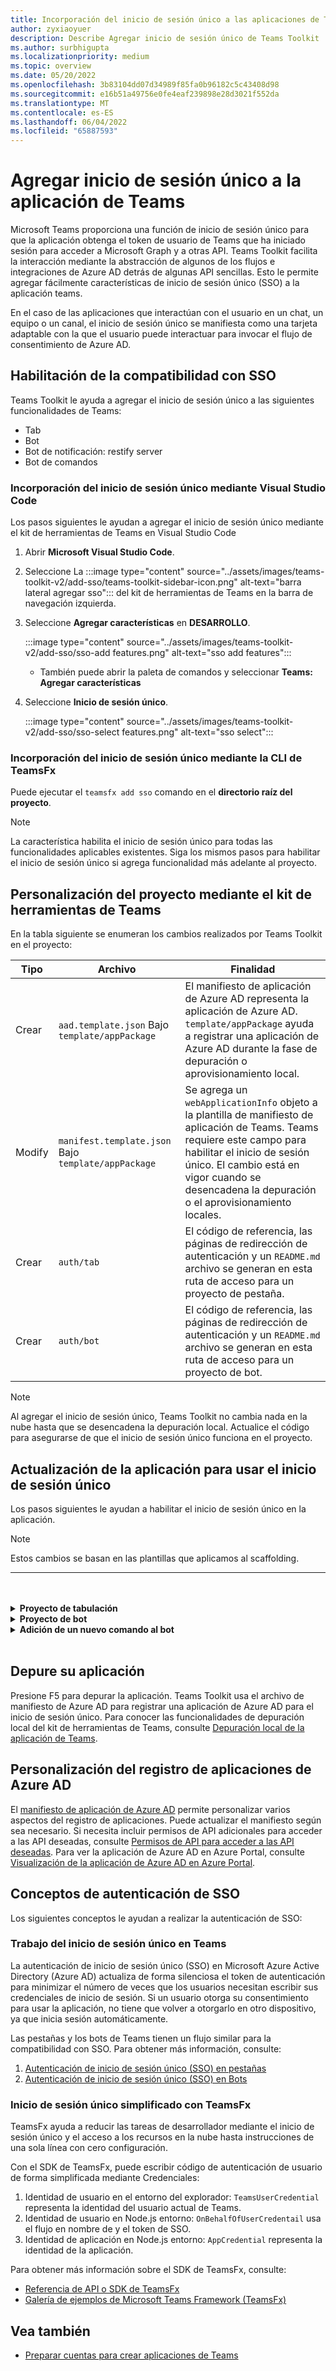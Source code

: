 ```yaml
---
title: Incorporación del inicio de sesión único a las aplicaciones de Teams
author: zyxiaoyuer
description: Describe Agregar inicio de sesión único de Teams Toolkit
ms.author: surbhigupta
ms.localizationpriority: medium
ms.topic: overview
ms.date: 05/20/2022
ms.openlocfilehash: 3b83104dd07d34989f85fa0b96182c5c43408d98
ms.sourcegitcommit: e16b51a49756e0fe4eaf239898e28d3021f552da
ms.translationtype: MT
ms.contentlocale: es-ES
ms.lasthandoff: 06/04/2022
ms.locfileid: "65887593"
---
```

# <a name="add-single-sign-on-to-teams-app"></a>Agregar inicio de sesión único a la aplicación de Teams

Microsoft Teams proporciona una función de inicio de sesión único para que la aplicación obtenga el token de usuario de Teams que ha iniciado sesión para acceder a Microsoft Graph y a otras API. Teams Toolkit facilita la interacción mediante la abstracción de algunos de los flujos e integraciones de Azure AD detrás de algunas API sencillas. Esto le permite agregar fácilmente características de inicio de sesión único (SSO) a la aplicación teams.

En el caso de las aplicaciones que interactúan con el usuario en un chat, un equipo o un canal, el inicio de sesión único se manifiesta como una tarjeta adaptable con la que el usuario puede interactuar para invocar el flujo de consentimiento de Azure AD.

## <a name="enable-sso-support"></a>Habilitación de la compatibilidad con SSO

Teams Toolkit le ayuda a agregar el inicio de sesión único a las siguientes funcionalidades de Teams:

* Tab
* Bot
* Bot de notificación: restify server
* Bot de comandos

### <a name="add-sso-using-visual-studio-code"></a>Incorporación del inicio de sesión único mediante Visual Studio Code

Los pasos siguientes le ayudan a agregar el inicio de sesión único mediante el kit de herramientas de Teams en Visual Studio Code

1. Abrir **Microsoft Visual Studio Code**.
2. Seleccione La :::image type="content" source="../assets/images/teams-toolkit-v2/add-sso/teams-toolkit-sidebar-icon.png" alt-text="barra lateral agregar sso"::: del kit de herramientas de Teams en la barra de navegación izquierda.
3. Seleccione **Agregar características** en **DESARROLLO**.

    :::image type="content" source="../assets/images/teams-toolkit-v2/add-sso/sso-add features.png" alt-text="sso add features":::

    * También puede abrir la paleta de comandos y seleccionar **Teams: Agregar características**

4. Seleccione **Inicio de sesión único**.

    :::image type="content" source="../assets/images/teams-toolkit-v2/add-sso/sso-select features.png" alt-text="sso select":::

### <a name="add-sso-using-teamsfx-cli"></a>Incorporación del inicio de sesión único mediante la CLI de TeamsFx

Puede ejecutar el `teamsfx add sso` comando en el **directorio raíz del proyecto**.

> [!Note]
> La característica habilita el inicio de sesión único para todas las funcionalidades aplicables existentes. Siga los mismos pasos para habilitar el inicio de sesión único si agrega funcionalidad más adelante al proyecto.

## <a name="customize-your-project-using-teams-toolkit"></a>Personalización del proyecto mediante el kit de herramientas de Teams

En la tabla siguiente se enumeran los cambios realizados por Teams Toolkit en el proyecto:

   |**Tipo**|**Archivo**|**Finalidad**|
   |--------|--------|-----------|
   |Crear|`aad.template.json` Bajo `template/appPackage`|El manifiesto de aplicación de Azure AD representa la aplicación de Azure AD. `template/appPackage` ayuda a registrar una aplicación de Azure AD durante la fase de depuración o aprovisionamiento local.|
   |Modify|`manifest.template.json` Bajo `template/appPackage`|Se agrega un `webApplicationInfo` objeto a la plantilla de manifiesto de aplicación de Teams. Teams requiere este campo para habilitar el inicio de sesión único. El cambio está en vigor cuando se desencadena la depuración o el aprovisionamiento locales.|
   |Crear|`auth/tab`|El código de referencia, las páginas de redirección de autenticación y un `README.md` archivo se generan en esta ruta de acceso para un proyecto de pestaña.|
   |Crear|`auth/bot`|El código de referencia, las páginas de redirección de autenticación y un `README.md` archivo se generan en esta ruta de acceso para un proyecto de bot.|

> [!Note]
> Al agregar el inicio de sesión único, Teams Toolkit no cambia nada en la nube hasta que se desencadena la depuración local. Actualice el código para asegurarse de que el inicio de sesión único funciona en el proyecto.

## <a name="update-your-application-to-use-sso"></a>Actualización de la aplicación para usar el inicio de sesión único

Los pasos siguientes le ayudan a habilitar el inicio de sesión único en la aplicación.

> [!NOTE]
> Estos cambios se basan en las plantillas que aplicamos al scaffolding.

---
<br>
<br><details>
<summary><b>Proyecto de tabulación </b></summary>

1. Copie `auth-start.html` y `auth-end.htm`** en la carpeta en `auth/public` `tabs/public/`. Teams Toolkit registra estos dos puntos de conexión en Azure AD para el flujo de redireccionamiento de Azure AD.

2. Copie `sso` la carpeta en `auth/tab` en `tabs/src/sso/`.

    * `InitTeamsFx`: el archivo implementa una función que inicializa el SDK de TeamsFx y abre `GetUserProfile` el componente después de inicializar el SDK.

    * `GetUserProfile`: el archivo implementa una función que llama a Microsoft Graph API para obtener información del usuario.

3. Ejecute `npm install @microsoft/teamsfx-react` en `tabs/`.

4. Agregue las líneas siguientes a `tabs/src/components/sample/Welcome.tsx` para importar `InitTeamsFx`:

    ```Bash

    import { InitTeamsFx } from "../../sso/InitTeamsFx";

    ```

5. Reemplace la línea siguiente: `<AddSSO />` por `<InitTeamsFx />` para reemplazar el `AddSso` componente por `InitTeamsFx` el componente.

</details>
<details>
<summary><b>Proyecto de bot </b></summary>

1. Copie `auth/bot/public` la carpeta en `bot/src`. Las dos carpetas contienen páginas HTML usadas para la redirección de autenticación; es necesario modificar `bot/src/index` el archivo para agregar enrutamiento a estas páginas.

2. Copie `auth/bot/sso` la carpeta en `bot/src`. Las dos carpetas contienen tres archivos como referencia para la implementación de SSO:

    * `showUserInfo`: implementa una función para obtener información del usuario con el token de SSO. Puede seguir esto para crear su propio método que requiera el token de SSO.

    * `ssoDialog`: crea un [ComponentDialog](/javascript/api/botbuilder-dialogs/componentdialog?view=botbuilder-ts-latest&preserve-view=true) que se usa para el inicio de sesión único.

    * `teamsSsoBot`: crea un [TeamsActivityHandler](/javascript/api/botbuilder/teamsactivityhandler?view=botbuilder-ts-latest&preserve-view=true) con `ssoDialog` y agrega `showUserInfo` como un comando que se puede desencadenar.

3. Siga el ejemplo de código y registre su propio comando con `addCommand` en este archivo (opcional).

4. Ejecute `npm install isomorphic-fetch` en `bot/`.

5. Ejecute `npm install copyfiles` en `bot/` y reemplace la siguiente línea en package.json:
  
   ```JSON

   "build": "tsc --build",

    ```

   Con

   ```JSON

   "build": "tsc --build && copyfiles public/*.html lib/",

   ```

   Las páginas HTML usadas para la redirección de autenticación se copian al compilar este proyecto de bot.

6. Después de agregar los siguientes archivos, debe crear una nueva `teamsSsoBot` instancia en `bot/src/index` el archivo. Reemplace el código siguiente:

   ```Bash
  
   // Process Teams activity with Bot Framework.
   server.post("/api/messages", async (req, res) => {
   await commandBot.requestHandler(req, res);
   });  

   ```

   Con

   ```Bash

   const handler = new TeamsSsoBot();
   // Process Teams activity with Bot Framework.
   server.post("/api/messages", async (req, res) => {
       await commandBot.requestHandler(req, res, async (context)=> {
           await handler.run(context);
       });
   });

   ```

7. Agregue las rutas HTML en el `bot/src/index` archivo:

   ```Bash

   server.get(
       "/auth-*.html",
       restify.plugins.serveStatic({
           directory: path.join(__dirname, "public"),
       })
   );

   ```

8. Agregue las líneas siguientes a `bot/src/index` para importar `teamsSsoBot` y `path`:

   ```Bash

   // For ts:
   import { TeamsSsoBot } from "./sso/teamsSsoBot";
   const path = require("path");

   // For js:
   const { TeamsSsoBot } = require("./sso/teamsSsoBot");
   const path = require("path");

   ```

9. Registre el comando en el manifiesto de aplicación de Teams. Abra `templates/appPackage/manifest.template.json`y agregue las siguientes líneas en `command` en `commandLists` del bot:

   ```JSON

   {
       "title": "show",
       "description": "Show user profile using Single Sign On feature"
   }

   ```

</details>
<details>
<summary><b>Adición de un nuevo comando al bot </b></summary>

> [!NOTE]
> Actualmente, estas instrucciones se aplican a `command bot`. Si comienza con , `bot`consulte [el ejemplo bot-sso](https://github.com/OfficeDev/TeamsFx-Samples/tree/v2/bot-sso).

Los pasos siguientes le ayudan a agregar un nuevo comando, después de agregar el inicio de sesión único en el proyecto:

1. Cree un nuevo archivo (`todo.ts` o `todo.js`) en `bot/src/` y agregue su propia lógica de negocios para llamar a Graph API:

# <a name="typescript"></a>[TypeScript](#tab/typescript)

   ```typescript
   // for TypeScript:
export async function showUserImage(
    context: TurnContext,
    ssoToken: string,
    param: any[]
): Promise<DialogTurnResult> {
    await context.sendActivity("Retrieving user photo from Microsoft Graph ...");

    // Init TeamsFx instance with SSO token
    const teamsfx = new TeamsFx().setSsoToken(ssoToken);

    // Update scope here. For example: Mail.Read, etc.
    const graphClient = createMicrosoftGraphClient(teamsfx, param[0]);
    
    // You can add following code to get your photo:
    // let photoUrl = "";
    // try {
    //   const photo = await graphClient.api("/me/photo/$value").get();
    //   photoUrl = URL.createObjectURL(photo);
    // } catch {
    //   // Could not fetch photo from user's profile, return empty string as placeholder.
    // }
    // if (photoUrl) {
    //   await context.sendActivity(
    //     `You can find your photo here: ${photoUrl}`
    //   );
    // } else {
    //   await context.sendActivity("Could not retrieve your photo from Microsoft Graph. Please make sure you have uploaded your photo.");
    // }

    return;
}  
   ```

# <a name="javascript"></a>[JavaScript](#tab/javascript)

   ```javaScript
   // for JavaScript:
export async function showUserImage(context, ssoToken, param) {
    await context.sendActivity("Retrieving user photo from Microsoft Graph ...");

    // Init TeamsFx instance with SSO token
    const teamsfx = new TeamsFx().setSsoToken(ssoToken);

    // Update scope here. For example: Mail.Read, etc.
    const graphClient = createMicrosoftGraphClient(teamsfx, param[0]);
    
    // You can add following code to get your photo:
    // let photoUrl = "";
    // try {
    //   const photo = await graphClient.api("/me/photo/$value").get();
    //   photoUrl = URL.createObjectURL(photo);
    // } catch {
    //   // Could not fetch photo from user's profile, return empty string as placeholder.
    // }
    // if (photoUrl) {
    //   await context.sendActivity(
    //     `You can find your photo here: ${photoUrl}`
    //   );
    // } else {
    //   await context.sendActivity("Could not retrieve your photo from Microsoft Graph. Please make sure you have uploaded your photo.");
    // }

    return;
}
   ```

---

2. Registro de un nuevo comando

   * Agregue la siguiente línea para el nuevo registro de comandos mediante `addCommand` en `teamsSsoBot`:

     ```bash

     this.dialog.addCommand("ShowUserProfile", "show", showUserInfo);

     ```

   * Agregue las líneas siguientes después de la línea anterior para registrar un nuevo comando `photo` y enlazar con el método `showUserImage` agregado anteriormente:

     ```bash

     // As shown here, you can add your own parameter into the `showUserImage` method
     // You can also use regular expression for the command here
     const scope = ["User.Read"];
     this.dialog.addCommand("ShowUserPhoto", new RegExp("photo\s*.*"), showUserImage, scope);

     ```

3. Registre el comando en el manifiesto de aplicación de Teams. Abra `templates/appPackage/manifest.template.json`y agregue las siguientes líneas en `command` en `commandLists` del bot:

   ```JSON

   {
       "title": "photo",
       "description": "Show user photo using Single Sign On feature"
   }

   ```

</details>
<br>

## <a name="debug-your-application"></a>Depure su aplicación

Presione F5 para depurar la aplicación. Teams Toolkit usa el archivo de manifiesto de Azure AD para registrar una aplicación de Azure AD para el inicio de sesión único. Para conocer las funcionalidades de depuración local del kit de herramientas de Teams, consulte [Depuración local de la aplicación de Teams](debug-local.md).

## <a name="customize-azure-ad-application-registration"></a>Personalización del registro de aplicaciones de Azure AD

El [manifiesto de aplicación de Azure AD](/azure/active-directory/develop/reference-app-manifest) permite personalizar varios aspectos del registro de aplicaciones. Puede actualizar el manifiesto según sea necesario. Si necesita incluir permisos de API adicionales para acceder a las API deseadas, consulte [Permisos de API para acceder a las API deseadas](https://github.com/OfficeDev/TeamsFx/wiki/#customize-aad-manifest-template).
Para ver la aplicación de Azure AD en Azure Portal, consulte [Visualización de la aplicación de Azure AD en Azure Portal](https://github.com/OfficeDev/TeamsFx/wiki/Manage-AAD-application-in-Teams-Toolkit#How-to-view-the-AAD-app-on-the-Azure-portal).

## <a name="sso-authentication-concepts"></a>Conceptos de autenticación de SSO

Los siguientes conceptos le ayudan a realizar la autenticación de SSO:

### <a name="working-of-sso-in-teams"></a>Trabajo del inicio de sesión único en Teams

La autenticación de inicio de sesión único (SSO) en Microsoft Azure Active Directory (Azure AD) actualiza de forma silenciosa el token de autenticación para minimizar el número de veces que los usuarios necesitan escribir sus credenciales de inicio de sesión. Si un usuario otorga su consentimiento para usar la aplicación, no tiene que volver a otorgarlo en otro dispositivo, ya que inicia sesión automáticamente.

Las pestañas y los bots de Teams tienen un flujo similar para la compatibilidad con SSO. Para obtener más información, consulte:

1. [Autenticación de inicio de sesión único (SSO) en pestañas](../tabs/how-to/authentication/tab-sso-overview.md)
2. [Autenticación de inicio de sesión único (SSO) en Bots](../bots/how-to/authentication/auth-aad-sso-bots.md)

### <a name="simplified-sso-with-teamsfx"></a>Inicio de sesión único simplificado con TeamsFx

TeamsFx ayuda a reducir las tareas de desarrollador mediante el inicio de sesión único y el acceso a los recursos en la nube hasta instrucciones de una sola línea con cero configuración.

Con el SDK de TeamsFx, puede escribir código de autenticación de usuario de forma simplificada mediante Credenciales:

1. Identidad de usuario en el entorno del explorador: `TeamsUserCredential` representa la identidad del usuario actual de Teams.
2. Identidad de usuario en Node.js entorno: `OnBehalfOfUserCredentail` usa el flujo en nombre de y el token de SSO.
3. Identidad de aplicación en Node.js entorno: `AppCredential` representa la identidad de la aplicación.

Para obtener más información sobre el SDK de TeamsFx, consulte:

* [Referencia de API o SDK de TeamsFx](TeamsFx-SDK.md) [](/javascript/api/@microsoft/teamsfx/?view=msteams-client-js-latest&preserve-view=true)
* [Galería de ejemplos de Microsoft Teams Framework (TeamsFx)](https://github.com/OfficeDev/TeamsFx-Samples/tree/v2)

## <a name="see-also"></a>Vea también

* [Preparar cuentas para crear aplicaciones de Teams](accounts.md)
